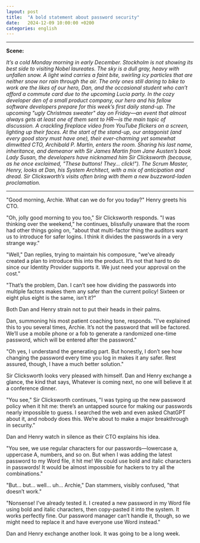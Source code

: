 ```yaml
---
layout: post
title:  "A bold statement about password security"
date:   2024-12-09 10:00:00 +0200
categories: english
---
```

---
__Scene:__

<i>
It’s a cold Monday morning in early December. Stockholm is not showing its best side to visiting Nobel laureates. The sky is a dull gray, heavy with unfallen snow. A light wind carries a faint bite, swirling icy particles that are neither snow nor rain through the air. The only ones still daring to bike to work are the likes of our hero, Dan, and the occasional student who can’t afford a commute card due to the upcoming Lucia party.</i>

<i>
In the cozy developer den of a small product company, our hero and his fellow software developers prepare for this week’s first daily stand-up. The upcoming "ugly Christmas sweater" day on Friday—an event that almost always gets at least one of them sent to HR—is the main topic of discussion. A crackling fireplace video from YouTube flickers on a screen, lighting up their faces.
</i>

<i>
At the start of the stand-up, our antagonist (and every good story must have one), their ever-charming yet somewhat dimwitted CTO, Archibald P. Martin, enters the room. Sharing his last name, inheritance, and demeanor with Sir James Martin from Jane Austen’s book Lady Susan, the developers have nicknamed him Sir Clicksworth (because, as he once exclaimed, "These buttons! They… click!").
</i>

<i>
The Scrum Master, Henry, looks at Dan, his System Architect, with a mix of anticipation and dread. Sir Clicksworth’s visits often bring with them a new buzzword-laden proclamation.
</i>

---

"Good morning, Archie. What can we do for you today?" Henry greets his CTO.

"Oh, jolly good morning to you too," Sir Clicksworth responds. "I was thinking over the weekend," he continues, blissfully unaware that the room had other things going on, "about that multi-factor thing the auditors want us to introduce for safer logins. I think it divides the passwords in a very strange way."

"Well," Dan replies, trying to maintain his composure, "we’ve already created a plan to introduce this into the product. It’s not that hard to do since our Identity Provider supports it. We just need your approval on the cost."

"That’s the problem, Dan. I can’t see how dividing the passwords into multiple factors makes them any safer than the current policy! Sixteen or eight plus eight is the same, isn’t it?"

Both Dan and Henry strain not to put their heads in their palms.

Dan, summoning his most patient coaching tone, responds. "I’ve explained this to you several times, Archie. It’s not the password that will be factored. We’ll use a mobile phone or a fob to generate a randomized one-time password, which will be entered after the password."

"Oh yes, I understand the generating part. But honestly, I don’t see how changing the password every time you log in makes it any safer. Rest assured, though, I have a much better solution."

Sir Clicksworth looks very pleased with himself. Dan and Henry exchange a glance, the kind that says, Whatever is coming next, no one will believe it at a conference dinner.

"You see," Sir Clicksworth continues, "I was typing up the new password policy when it hit me: there’s an untapped source for making our passwords nearly impossible to guess. I searched the web and even asked ChatGPT about it, and nobody does this. We’re about to make a major breakthrough in security."

Dan and Henry watch in silence as their CTO explains his idea.

"You see, we use regular characters for our passwords—lowercase a, uppercase A, numbers, and so on. But when I was adding the latest password to my Word file, it hit me! We could use bold and italic characters in passwords! It would be almost impossible for hackers to try all the combinations."

"But… but… well… uh… Archie," Dan stammers, visibly confused, "that doesn’t work."

"Nonsense! I’ve already tested it. I created a new password in my Word file using bold and italic characters, then copy-pasted it into the system. It works perfectly fine. Our password manager can’t handle it, though, so we might need to replace it and have everyone use Word instead."

Dan and Henry exchange another look. It was going to be a long week.